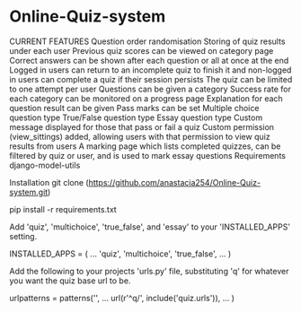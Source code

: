 # Online-Quiz-system
CURRENT FEATURES
Question order randomisation
Storing of quiz results under each user
Previous quiz scores can be viewed on category page
Correct answers can be shown after each question or all at once at the end
Logged in users can return to an incomplete quiz to finish it and non-logged in users can complete a quiz if their session persists
The quiz can be limited to one attempt per user
Questions can be given a category
Success rate for each category can be monitored on a progress page
Explanation for each question result can be given
Pass marks can be set
Multiple choice question type
True/False question type
Essay question type
Custom message displayed for those that pass or fail a quiz
Custom permission (view_sittings) added, allowing users with that permission to view quiz results from users
A marking page which lists completed quizzes, can be filtered by quiz or user, and is used to mark essay questions
Requirements
django-model-utils

Installation
git clone (https://github.com/anastacia254/Online-Quiz-system.git)

pip install -r requirements.txt

Add 'quiz', 'multichoice', 'true_false', and 'essay' to your 'INSTALLED_APPS' setting.

INSTALLED_APPS = (
... 'quiz', 'multichoice', 'true_false', ...
)

Add the following to your projects 'urls.py' file, substituting 'q' for whatever you want the quiz base url to be.

urlpatterns = patterns('',
... url(r'^q/', include('quiz.urls')), ...
)
